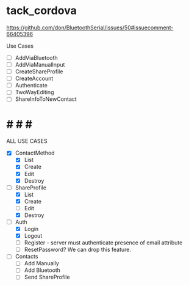 # tack_cordova


https://github.com/don/BluetoothSerial/issues/50#issuecomment-66405396

Use Cases
- [ ] AddViaBluetooth
- [ ] AddViaManualInput
- [ ] CreateShareProfile
- [ ] CreateAccount
- [ ] Authenticate
- [ ] TwoWayEditing
- [ ] ShareInfoToNewContact

# # # # #

ALL USE CASES

- [X] ContactMethod
  - [X] List
  - [X] Create
  - [X] Edit
  - [X] Destroy

- [ ] ShareProfile
  - [X] List
  - [X] Create
  - [ ] Edit
  - [X] Destroy

- [ ] Auth
  - [X] Login
  - [X] Logout
  - [ ] Register - server must authenticate presence of email attribute
  - [ ] ResetPassword? We can drop this feature.

- [ ] Contacts
  - [ ] Add Manually
  - [ ] Add Bluetooth
  - [ ] Send ShareProfile
